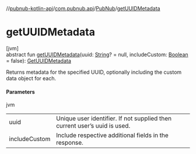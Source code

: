 //[pubnub-kotlin-api](../../../index.md)/[com.pubnub.api](../index.md)/[PubNub](index.md)/[getUUIDMetadata](get-u-u-i-d-metadata.md)

# getUUIDMetadata

[jvm]\
abstract fun [getUUIDMetadata](get-u-u-i-d-metadata.md)(uuid: [String](https://kotlinlang.org/api/latest/jvm/stdlib/kotlin/-string/index.html)? = null, includeCustom: [Boolean](https://kotlinlang.org/api/latest/jvm/stdlib/kotlin/-boolean/index.html) = false): [GetUUIDMetadata](../../com.pubnub.api.endpoints.objects.uuid/-get-u-u-i-d-metadata/index.md)

Returns metadata for the specified UUID, optionally including the custom data object for each.

#### Parameters

jvm

| | |
|---|---|
| uuid | Unique user identifier. If not supplied then current user’s uuid is used. |
| includeCustom | Include respective additional fields in the response. |
